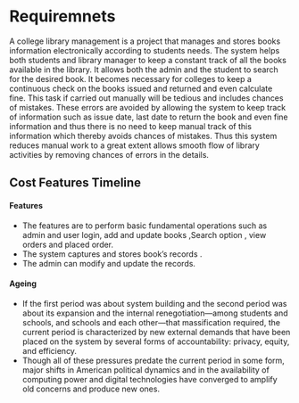 # Requiremnets

A college library management is a project that manages and stores books information electronically according to students needs. The system helps both students and library manager to keep a constant track of all the books available in the library. It allows both the admin and the student to search for the desired book. It becomes necessary for colleges to keep a continuous check on the books issued and returned and even calculate fine. This task if carried out manually will be tedious and includes chances of mistakes. These errors are avoided by allowing the system to keep track of information such as issue date, last date to return the book and even fine information and thus there is no need to keep manual track of this information which thereby avoids chances of mistakes. Thus this system reduces manual work to a great extent allows smooth flow of library activities by removing chances of errors in the details.

## Cost Features Timeline

#### **Features**
* The features are to perform basic fundamental operations such as admin and user login, add and update books ,Search option , view orders and placed order.
* The system captures and stores book’s records . 
* The admin can modify and update the records.
#### **Ageing**
* If the first period was about system building and the second period was about its expansion and the internal renegotiation—among students and schools, and schools and each other—that massification required, the current period is characterized by new external demands that have been placed on the system by several forms of accountability: privacy, equity, and efficiency. 
* Though all of these pressures predate the current period in some form, major shifts in American political dynamics and in the availability of computing power and digital technologies have converged to amplify old concerns and produce new ones.
